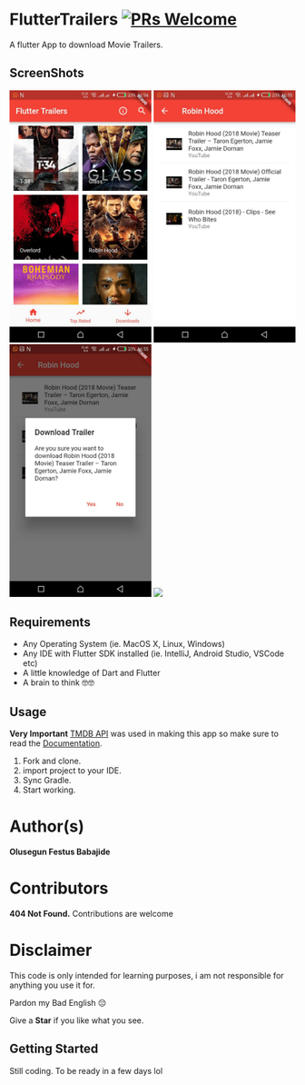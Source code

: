 # FlutterTrailers [![PRs Welcome](https://img.shields.io/badge/PRs-welcome-brightgreen.svg?style=flat-square)](http://makeapullrequest.com)

A flutter App to download Movie Trailers.


## ScreenShots
<img src="screenshots/1.jpg" width="250">  <img src="screenshots/2.jpg" width="250">
<img src="screenshots/3.jpg" width="250">  <img src="screenshots/4.jpg" width="250">

## Requirements
* Any Operating System (ie. MacOS X, Linux, Windows)
* Any IDE with Flutter SDK installed (ie. IntelliJ, Android Studio, VSCode etc)
* A little knowledge of Dart and Flutter
* A brain to think 🤓🤓


## Usage
**Very Important**
[TMDB API](https://www.themoviedb.org) was used in making this app so make sure to read the [Documentation](https://www.themoviedb.org/documentation/api).

1. Fork and clone.
2. import project to your IDE.
3. Sync Gradle.
4. Start working.


# Author(s)
**Olusegun Festus Babajide**


# Contributors
**404 Not Found.**
Contributions are welcome


# Disclaimer
This code is only intended for learning purposes, i am not responsible for anything you use it for.

Pardon my Bad English 😔

Give a **Star** if you like what you see.

## Getting Started
Still coding. To be ready in a few days lol